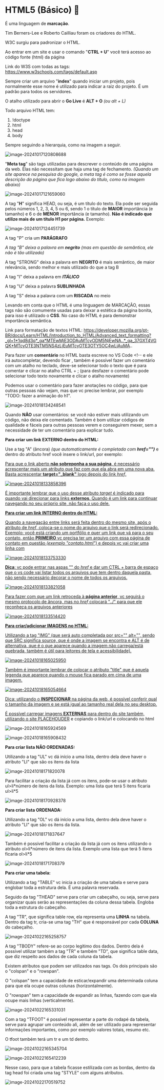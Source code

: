# HTML5 (Básico) :book:

É uma linguagem de **marcação**.

Tim Berners-Lee e Roberto Cailliau foram os criadores do HTML.

W3C surgiu para padronizar o HTML.

Ao entrar em um site e usar o comando "**CTRL + U**" você terá acesso ao código fonte (html) da página

Link do W3S com todas as tags: https://www.w3schools.com/tags/default.asp

Sempre criar um arquivo "**index**" quando iniciar um projeto, pois normalmente esse nome é utilizado para indicar a raiz do projeto. É um padrão para todos os servidores.

O atalho utilizado para abrir o **Go Live** é **ALT + O** *(ou alt + L)*

Todo arquivo HTML tem:

1. !doctype
2. html
3. head
4. body

Sempre seguindo a hierarquia, como na imagem a seguir.

![image-20241017120808688](C:\Users\letic\AppData\Roaming\Typora\typora-user-images\image-20241017120808688.png)

"**Meta tag**" são tags utilizadas para descrever o conteúdo de uma página da web. Elas não necessitam que haja uma tag de fechamento. *(Quando um site aparece na pesquisa do google, a meta tag é como se fosse aquela descrição da página que fica logo abaixo do título, como na imagem abaixo)* 

![image-20241017121659060](C:\Users\letic\AppData\Roaming\Typora\typora-user-images\image-20241017121659060.png)

A tag "**H**" significa HEAD, ou seja, é um título do texto. Ela pode ser seguida pelos números 1, 2, 3, 4, 5 ou 6, sendo 1 o título de **MAIOR** importância (e tamanho) e 6 o de **MENOR** importância (e tamanho). **Não é indicado que utilize mais de um título H1 por página.** Exemplo:

![image-20241017124451739](C:\Users\letic\AppData\Roaming\Typora\typora-user-images\image-20241017124451739.png)

A tag "P" cria um **PARÁGRAFO**

*A tag "B" deixa a palavra em **negrito** (mas em questão de semântica, ele não é tão utilizado)*

A tag "STRONG" deixa a palavra em **NEGRITO** é mais semântico, de maior relevância, sendo melhor e mais utilizado do que a tag B

A tag "I" deixa a palavra em ***ITÁLICO***

A tag "U" deixa a palavra **SUBLINHADA**

A tag "S" deixa a palavra com um **RISCADA** no meio

Levando em conta que o HTML é uma linguagem de MARCAÇÃO, essas tags não são comumente usadas para deixar a estética da página bonita, para isso é utilizado o **CSS**. No caso do HTML é para demonstrar importância semântica.

Link para formatação de textos HTML: https://developer.mozilla.org/pt-BR/docs/Learn/HTML/Introduction_to_HTML/Advanced_text_formatting?_gl=1*1qd8d3q*_ga*MTEwMjE3ODAuMTcyODM5NjEwNA..*_ga_37GXT4VGQK*MTcyOTE3NTM5NS4zLjEuMTcyOTE3OTY5OC4wLjAuMA..



Para fazer um **comentário** no HTML basta escreve no VS Code \<!-- e ele irá autocompletar, devendo ficar <!-- -->, também é possível fazer um comentário com um atalho no teclado, deve-se selecionar todo o texto que é para comentar e clicar no atalho CTRL + ; (para desfazer o comentário pode selecionar todo texto novamente e clicar o atalho novamente)

Podemos usar o comentário para fazer anotações no código, para que outras pessoas não vejam, mas que vc precise lembrar, por exemplo "TODO: fazer a animação do h1".

![image-20241018134248541](C:\Users\letic\AppData\Roaming\Typora\typora-user-images\image-20241018134248541.png)

Quando **NÃO** usar comentários: se você não estiver mais utilizando um código, não deixa ele comentado. Também é bom utilizar códigos de qualidade e fáceis para outras pessoas verem e conseguirem mexer, sem a necessidade de ter um comentário para explicar tudo. 



**Para criar um link EXTERNO dentro do HTML:**

Use a tag "A" (âncora) *(que automaticamente é completada com **href="")*** e dentro do atributo href você insere o link/url, por exemplo: <a href="https://linkedin.com/in/leticia-avelar95">

Para que o link aberto **não sobreponha a sua página**, é necessário acrescentar mais um atributo que faz com que ela abra em uma nova aba. Basta acrescentar **target="_blank"** logo depois do link *href*.

![image-20241018133858396](C:\Users\letic\AppData\Roaming\Typora\typora-user-images\image-20241018133858396.png)

É importante lembrar que o uso desse atributo *target* é indicado para quando vai direcionar para links **externos**. Quando é um link para continuar navegando no seu próprio site, não faça o uso dele.



**Para criar um link INTERNO dentro do HTML:**

Quando a navegação entre links será feita dentro do mesmo site, após o atributo de *href*, coloca-se o nome do arquivo que o link será redirecionado. Exemplo: você está criando um portfólio e quer um link que vá para o seu contato, então **PRIMEIRO** vc precisa ter um arquivo com essa página de contato em questão *(exemplo "contato.html")* e depois vc vai criar uma linha com <a href="contato.html">

![image-20241018133753330](C:\Users\letic\AppData\Roaming\Typora\typora-user-images\image-20241018133753330.png)

**Dica**: vc pode entrar nas aspas "" do *href* e dar um CTRL + barra de espaço que o vs code vai listar todos os arquivos que tem dentro daquela pasta, não sendo necessário decorar o nome de todos os arquivos.

![image-20241018133821058](C:\Users\letic\AppData\Roaming\Typora\typora-user-images\image-20241018133821058.png)

Para fazer com que um link retroceda à **página anterior**, vc seguirá o mesmo protocolo de âncora, mas no *href* colocará "../" para que ele reconheça os arquivos anteriores

![image-20241018133514420](C:\Users\letic\AppData\Roaming\Typora\typora-user-images\image-20241018133514420.png)



**Para criar/adicionar IMAGENS no HTML:**

Utilizando a tag "IMG" (que será auto completada por src="" alt="", sendo que SRC significa source, que é onde a imagem se encontra e ALT é de alternativa, que é o que aparece quando a imagem não carrega/está quebrada, também é útil para leitores de tela e acessibilidade).

![image-20241018165025950](C:\Users\letic\AppData\Roaming\Typora\typora-user-images\image-20241018165025950.png)

Também é importante lembrar de colocar o atributo "title" que é aquela legenda que aparece quando o mouse fica parado em cima de uma imagem.

![image-20241018165054664](C:\Users\letic\AppData\Roaming\Typora\typora-user-images\image-20241018165054664.png)

Dica: utilizando o **INSPECIONAR** na página da web, é possível conferir qual o tamanho da imagem e se está igual ao tamanho real dela no seu desktop.

É possível carregar imagens **EXTERNAS** para dentro do site também, utilizando o site [PLACEHOUDER](https://placehold.co/?_gl=1*1g7bfdg*_ga*MTEwMjE3ODAuMTcyODM5NjEwNA..*_ga_37GXT4VGQK*MTcyOTI4MDM0Ni40LjEuMTcyOTI4MDM5OC4wLjAuMA..) e copiando o link/url e colocando no html

![image-20241018165924569](C:\Users\letic\AppData\Roaming\Typora\typora-user-images\image-20241018165924569.png)

![image-20241018165908432](C:\Users\letic\AppData\Roaming\Typora\typora-user-images\image-20241018165908432.png)



**Para criar lista NÃO ORDENADAS:**

Utilizando a tag "UL" vc dá início a uma lista, dentro dela deve haver o atributo "LI" que são os itens da lista

![image-20241018171820078](C:\Users\letic\AppData\Roaming\Typora\typora-user-images\image-20241018171820078.png)

Para facilitar a criação da lista já com os itens, pode-se usar o atributo ul>li*número de itens da lista. Exemplo: uma lista que terá 5 itens ficaria ul>li\*5

![image-20241018170928378](C:\Users\letic\AppData\Roaming\Typora\typora-user-images\image-20241018170928378.png)



**Para criar lista ORDENADA:**

Utilizando a tag "OL" vc dá início a uma lista, dentro dela deve haver o atributo "LI" que são os itens da lista.

![image-20241018171837647](C:\Users\letic\AppData\Roaming\Typora\typora-user-images\image-20241018171837647.png)

Também é possível facilitar a criação da lista já com os itens utilizando o atributo ol>li*número de itens da lista. Exemplo uma lista que terá 5 itens ficaria ol>li\*5

![image-20241018171708379](C:\Users\letic\AppData\Roaming\Typora\typora-user-images\image-20241018171708379.png)



**Para criar uma tabela:**

Utilizando a tag "TABLE" vc inicia a criação de uma tabela e serve para englobar toda a estrutura dela. É uma palavra reservada.

Seguido da tag "THEAD" serve para criar um cabeçalho, ou seja, serve para organizar quais serão as representações da coluna dessa tabela. Engloba toda a estrutura do cabeçalho.

A tag "TR", que significa table row, ela representa uma **LINHA** na tabela. Dentro da tag tr, cria-se uma tag "TH" que é responsável por cada **COLUNA** do cabeçalho.

![image-20241022165258757](C:\Users\letic\AppData\Roaming\Typora\typora-user-images\image-20241022165258757.png)

A tag "TBODY" refere-se ao corpo legítimo dos dados. Dentro dela é possível utilizar também a tag "TR" e também "TD", que significa table data, que diz respeito aos dados de cada coluna da tabela.

Existem atributos que podem ser utilizados nas tags. Os dois principais são o "colspan" e o "rowspan".

O "colspan" tem a capacidade de esticar/expandir uma determinada coluna para que ela ocupe outras colunas (horizontalmente).

O "rowspan" tem a capacidade de expandir as linhas, fazendo com que ela ocupe mais linhas (verticalmente).

![image-20241022165331031](C:\Users\letic\AppData\Roaming\Typora\typora-user-images\image-20241022165331031.png)

Com a tag "TFOOT" é possível representar a parte do rodapé da tabela, serve para agrupar um conteúdo ali, além de ser utilizado para representar informações importantes, como por exemplo valores totais, resumo etc.

O tfoot também terá um tr e um td dentro.

![image-20241022165345704](C:\Users\letic\AppData\Roaming\Typora\typora-user-images\image-20241022165345704.png)

![image-20241022165412239](C:\Users\letic\AppData\Roaming\Typora\typora-user-images\image-20241022165412239.png)

Nesse caso, para que a tabela ficasse estilizada com as bordas, dentro da tag head foi criada uma tag "STYLE" com alguns atributos.

![image-20241022170519752](C:\Users\letic\AppData\Roaming\Typora\typora-user-images\image-20241022170519752.png)